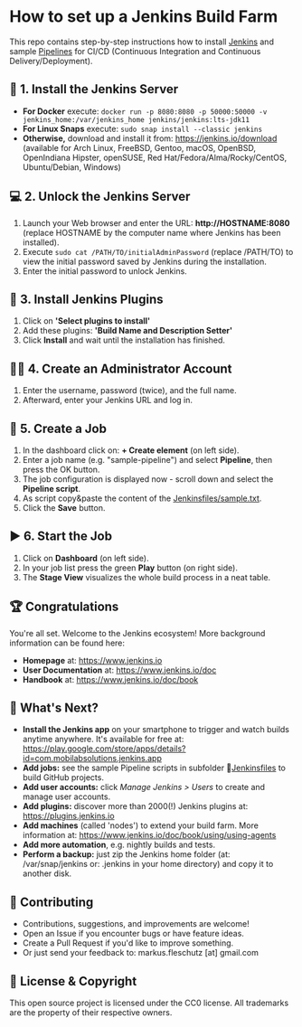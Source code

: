 How to set up a Jenkins Build Farm
==================================

This repo contains step-by-step instructions how to install [Jenkins](https://jenkins.io) and sample [Pipelines](https://www.jenkins.io/doc/book/pipeline/) for CI/CD (Continuous Integration and Continuous Delivery/Deployment).

🔧 1. Install the Jenkins Server
---------------------------------
* **For Docker** execute: `docker run -p 8080:8080 -p 50000:50000 -v jenkins_home:/var/jenkins_home jenkins/jenkins:lts-jdk11`
* **For Linux Snaps** execute: `sudo snap install --classic jenkins`
* **Otherwise,** download and install it from: https://jenkins.io/download (available for Arch Linux, FreeBSD, Gentoo, macOS, OpenBSD, OpenIndiana Hipster, openSUSE, Red Hat/Fedora/Alma/Rocky/CentOS, Ubuntu/Debian, Windows)

💻 2. Unlock the Jenkins Server
--------------------------------
1. Launch your Web browser and enter the URL: **http://HOSTNAME:8080** (replace HOSTNAME by the computer name where Jenkins has been installed).
2. Execute `sudo cat /PATH/TO/initialAdminPassword` (replace /PATH/TO) to view the initial password saved by Jenkins during the installation.
3. Enter the initial password to unlock Jenkins.

📌 3. Install Jenkins Plugins
------------------------------
1. Click on **'Select plugins to install'**
2. Add these plugins: **'Build Name and Description Setter'**
3. Click **Install** and wait until the installation has finished.

🧙‍♂️ 4. Create an Administrator Account
--------------------------------------
1. Enter the username, password (twice), and the full name.
2. Afterward, enter your Jenkins URL and log in.
     
📝 5. Create a Job
-------------------
1. In the dashboard click on: **+ Create element** (on left side).
2. Enter a job name (e.g. "sample-pipeline") and select **Pipeline**, then press the OK button.
3. The job configuration is displayed now - scroll down and select the **Pipeline script**.
4. As script copy&paste the content of the [Jenkinsfiles/sample.txt](Jenkinsfiles/sample.txt).
5. Click the **Save** button.
     
▶️ 6. Start the Job
--------------------
1. Click on **Dashboard** (on left side).
2. In your job list press the green **Play** button (on right side).
3. The **Stage View** visualizes the whole build process in a neat table.
  
🏆 Congratulations
-------------------
You're all set. Welcome to the Jenkins ecosystem! More background information can be found here:

* **Homepage** at: https://www.jenkins.io
* **User Documentation** at: https://www.jenkins.io/doc
* **Handbook** at: https://www.jenkins.io/doc/book

🚀 What's Next?
----------------
* **Install the Jenkins app** on your smartphone to trigger and watch builds anytime anywhere. It's available for free at: https://play.google.com/store/apps/details?id=com.mobilabsolutions.jenkins.app
* **Add jobs:** see the sample Pipeline scripts in subfolder 📂[Jenkinsfiles](Jenkinsfiles/) to build GitHub projects.
* **Add user accounts:** click *Manage Jenkins &gt; Users* to create and manage user accounts. 
* **Add plugins:** discover more than 2000(!) Jenkins plugins at: https://plugins.jenkins.io
* **Add machines** (called 'nodes') to extend your build farm. More information at: https://www.jenkins.io/doc/book/using/using-agents
* **Add more automation**, e.g. nightly builds and tests.
* **Perform a backup:** just zip the Jenkins home folder (at: /var/snap/jenkins or: .jenkins in your home directory) and copy it to another disk.

🤝 Contributing
----------------
* Contributions, suggestions, and improvements are welcome!
* Open an Issue if you encounter bugs or have feature ideas.
* Create a Pull Request if you'd like to improve something.
* Or just send your feedback to: markus.fleschutz [at] gmail.com

📜 License & Copyright
-----------------------
This open source project is licensed under the CC0 license. All trademarks are the property of their respective owners.
